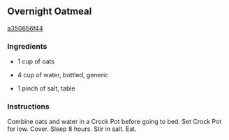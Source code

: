 ## Overnight Oatmeal

[a350656f44](http://www.food.com/recipe/overnight-oatmeal-283160)

### Ingredients

 - 1 cup of oats

 - 4 cup of water, bottled, generic

 - 1 pinch of salt, table

### Instructions

Combine oats and water in a Crock Pot before going to bed. Set Crock Pot for low. Cover. Sleep 8 hours. Stir in salt. Eat.